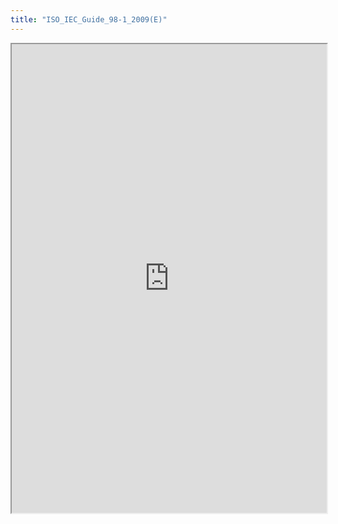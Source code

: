 ```yaml
---
title: "ISO_IEC_Guide_98-1_2009(E)"
---
```



<iframe height="750" width="100%" src="https://ewelton.github.io/ktest/wiki.html#ISO_IEC_Guide_98-1_2009(E)"></iframe>
